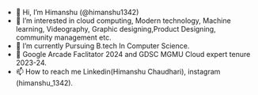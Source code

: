 - 👋 Hi, I’m Himanshu (@himanshu1342)
- 👀 I’m interested in cloud computing, Modern technology, Machine learning, Videography, Graphic designing,Product Designing, community management etc.
- 🌱 I’m currently Pursuing B.tech In Computer Science.
- 📢 Google Arcade Faclitator 2024 and GDSC MGMU Cloud expert tenure 2023-24.
- 📫 How to reach me Linkedin(Himanshu Chaudhari), instagram (himanshu_1342).

<!---
himanshu1342/himanshu1342 is a ✨ special ✨ repository because its `README.md` (this file) appears on your GitHub profile.
You can click the Preview link to take a look at your changes.
--->
